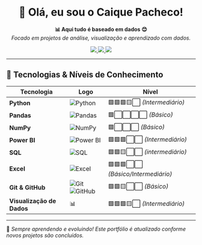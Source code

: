 
<h1 align="center">👋 Olá, eu sou o Caique Pacheco!</h1>

<p align="center">
  <strong>📊 Aqui tudo é baseado em dados 😊</strong><br>
  <em>Focado em projetos de análise, visualização e aprendizado com dados.</em>
</p>

<p align="center">
  <a href="https://github.com/caiqpacheco">
    <img src="https://img.shields.io/badge/GitHub-%2312100E.svg?&style=for-the-badge&logo=github&logoColor=white"/>
  </a>
  <a href="https://www.linkedin.com/in/caique-pacheco-71480218a/">
    <img src="https://img.shields.io/badge/LinkedIn-%230077B5.svg?&style=for-the-badge&logo=linkedin&logoColor=white"/>
  </a>
  <a href="mailto:caiqueplayer24@gmail.com">
    <img src="https://img.shields.io/badge/Gmail-%23D14836.svg?&style=for-the-badge&logo=gmail&logoColor=white"/>
  </a>
</p>

---

## 🚀 Tecnologias & Níveis de Conhecimento

| Tecnologia | Logo | Nível |
|------------|------|-------|
| **Python** | ![Python](https://img.shields.io/badge/-Python-3776AB?style=flat&logo=python&logoColor=white) | 🟩🟩🟩🟨⬜ *(Intermediário)* |
| **Pandas** | ![Pandas](https://img.shields.io/badge/-Pandas-150458?style=flat&logo=pandas&logoColor=white) | 🟩⬜⬜⬜⬜ *(Básico)* |
| **NumPy** | ![NumPy](https://img.shields.io/badge/-NumPy-013243?style=flat&logo=numpy&logoColor=white) | 🟩⬜⬜⬜ *(Básico)* |
| **Power BI** | ![Power BI](https://img.shields.io/badge/-Power%20BI-F2C811?style=flat&logo=power-bi&logoColor=black) | 🟩🟩🟩⬜⬜ *(Intermediário)* |
| **SQL** | ![SQL](https://img.shields.io/badge/-SQL-4479A1?style=flat&logo=mysql&logoColor=white) | 🟩🟩🟨⬜⬜ *(intermediário)* |
| **Excel** | ![Excel](https://img.shields.io/badge/-Excel-217346?style=flat&logo=microsoft-excel&logoColor=white) | 🟩🟩🟩⬜⬜ *(Básico/Intermediário)* |
| **Git & GitHub** | ![Git](https://img.shields.io/badge/-Git-F05032?style=flat&logo=git&logoColor=white) ![GitHub](https://img.shields.io/badge/-GitHub-181717?style=flat&logo=github&logoColor=white) | 🟩🟩🟨⬜⬜ *(Básico)* |
| **Visualização de Dados** | 📊 | 🟩🟩🟩🟨⬜ *(Intermediário)* |

---

🎯 *Sempre aprendendo e evoluindo! Este portfólio é atualizado conforme novos projetos são concluídos.*

